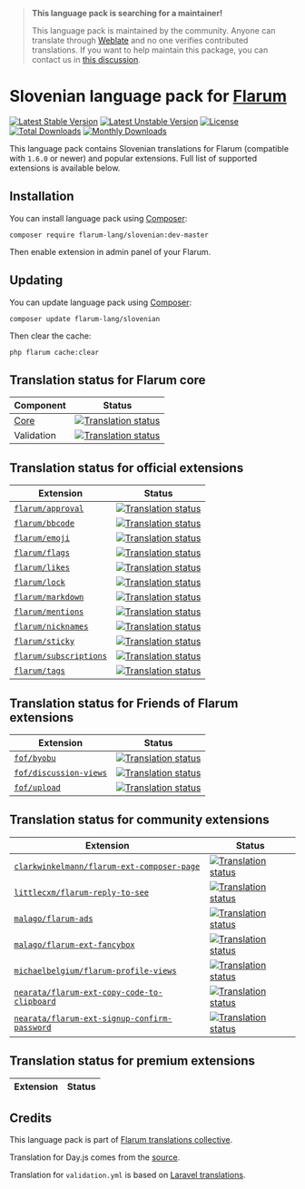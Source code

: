 > **This language pack is searching for a maintainer!**
>
> This language pack is maintained by the community. Anyone can translate through [Weblate](https://weblate.rob006.net/languages/sl/flarum/) and no one verifies contributed translations. If you want to help maintain this package, you can contact us in [this discussion](https://discuss.flarum.org/d/27519-the-flarum-language-project).


# Slovenian language pack for [Flarum](https://flarum.org/)

[![Latest Stable Version](https://img.shields.io/packagist/v/flarum-lang/slovenian?color=success&label=stable)](https://packagist.org/packages/flarum-lang/slovenian) 
[![Latest Unstable Version](https://img.shields.io/packagist/v/flarum-lang/slovenian?include_prereleases&label=unstable)](https://packagist.org/packages/flarum-lang/slovenian) 
[![License](https://img.shields.io/packagist/l/flarum-lang/slovenian)](https://packagist.org/packages/flarum-lang/slovenian) 
[![Total Downloads](https://img.shields.io/packagist/dt/flarum-lang/slovenian)](https://packagist.org/packages/flarum-lang/slovenian/stats) 
[![Monthly Downloads](https://img.shields.io/packagist/dm/flarum-lang/slovenian)](https://packagist.org/packages/flarum-lang/slovenian/stats) 

This language pack contains Slovenian translations for Flarum (compatible with `1.6.0` or newer) and popular extensions. Full list of supported extensions is available below.


## Installation

You can install language pack using [Composer](https://getcomposer.org/):

```console
composer require flarum-lang/slovenian:dev-master
```

Then enable extension in admin panel of your Flarum.


## Updating

You can update language pack using [Composer](https://getcomposer.org/):

```console
composer update flarum-lang/slovenian
```

Then clear the cache:

```console
php flarum cache:clear
```


## Translation status for Flarum core

| Component | Status |
| --- | --- |
| [Core](https://github.com/flarum/flarum-core) | [![Translation status](https://weblate.rob006.net/widgets/flarum/sl/core/svg-badge.svg)](https://weblate.rob006.net/projects/flarum/core/sl/) |
| Validation | [![Translation status](https://weblate.rob006.net/widgets/flarum/sl/validation/svg-badge.svg)](https://weblate.rob006.net/projects/flarum/validation/sl/) |


## Translation status for official extensions

<!-- flarum-extensions-list-start -->

| Extension | Status |
| --- | --- |
| [`flarum/approval`](https://github.com/flarum/approval) | [![Translation status](https://weblate.rob006.net/widgets/flarum/sl/flarum-approval/svg-badge.svg)](https://weblate.rob006.net/projects/flarum/flarum-approval/sl/) |
| [`flarum/bbcode`](https://github.com/flarum/bbcode) | [![Translation status](https://weblate.rob006.net/widgets/flarum/sl/flarum-bbcode/svg-badge.svg)](https://weblate.rob006.net/projects/flarum/flarum-bbcode/sl/) |
| [`flarum/emoji`](https://github.com/flarum/emoji) | [![Translation status](https://weblate.rob006.net/widgets/flarum/sl/flarum-emoji/svg-badge.svg)](https://weblate.rob006.net/projects/flarum/flarum-emoji/sl/) |
| [`flarum/flags`](https://github.com/flarum/flags) | [![Translation status](https://weblate.rob006.net/widgets/flarum/sl/flarum-flags/svg-badge.svg)](https://weblate.rob006.net/projects/flarum/flarum-flags/sl/) |
| [`flarum/likes`](https://github.com/flarum/likes) | [![Translation status](https://weblate.rob006.net/widgets/flarum/sl/flarum-likes/svg-badge.svg)](https://weblate.rob006.net/projects/flarum/flarum-likes/sl/) |
| [`flarum/lock`](https://github.com/flarum/lock) | [![Translation status](https://weblate.rob006.net/widgets/flarum/sl/flarum-lock/svg-badge.svg)](https://weblate.rob006.net/projects/flarum/flarum-lock/sl/) |
| [`flarum/markdown`](https://github.com/flarum/markdown) | [![Translation status](https://weblate.rob006.net/widgets/flarum/sl/flarum-markdown/svg-badge.svg)](https://weblate.rob006.net/projects/flarum/flarum-markdown/sl/) |
| [`flarum/mentions`](https://github.com/flarum/mentions) | [![Translation status](https://weblate.rob006.net/widgets/flarum/sl/flarum-mentions/svg-badge.svg)](https://weblate.rob006.net/projects/flarum/flarum-mentions/sl/) |
| [`flarum/nicknames`](https://github.com/flarum/nicknames) | [![Translation status](https://weblate.rob006.net/widgets/flarum/sl/flarum-nicknames/svg-badge.svg)](https://weblate.rob006.net/projects/flarum/flarum-nicknames/sl/) |
| [`flarum/sticky`](https://github.com/flarum/sticky) | [![Translation status](https://weblate.rob006.net/widgets/flarum/sl/flarum-sticky/svg-badge.svg)](https://weblate.rob006.net/projects/flarum/flarum-sticky/sl/) |
| [`flarum/subscriptions`](https://github.com/flarum/subscriptions) | [![Translation status](https://weblate.rob006.net/widgets/flarum/sl/flarum-subscriptions/svg-badge.svg)](https://weblate.rob006.net/projects/flarum/flarum-subscriptions/sl/) |
| [`flarum/tags`](https://github.com/flarum/tags) | [![Translation status](https://weblate.rob006.net/widgets/flarum/sl/flarum-tags/svg-badge.svg)](https://weblate.rob006.net/projects/flarum/flarum-tags/sl/) |

<!-- flarum-extensions-list-stop -->


## Translation status for Friends of Flarum extensions

<!-- fof-extensions-list-start -->

| Extension | Status |
| --- | --- |
| [`fof/byobu`](https://github.com/FriendsOfFlarum/byobu) | [![Translation status](https://weblate.rob006.net/widgets/flarum/sl/fof-byobu/svg-badge.svg)](https://weblate.rob006.net/projects/flarum/fof-byobu/sl/) |
| [`fof/discussion-views`](https://github.com/FriendsOfFlarum/discussion-views) | [![Translation status](https://weblate.rob006.net/widgets/flarum/sl/fof-discussion-views/svg-badge.svg)](https://weblate.rob006.net/projects/flarum/fof-discussion-views/sl/) |
| [`fof/upload`](https://github.com/FriendsOfFlarum/upload) | [![Translation status](https://weblate.rob006.net/widgets/flarum/sl/fof-upload/svg-badge.svg)](https://weblate.rob006.net/projects/flarum/fof-upload/sl/) |

<!-- fof-extensions-list-stop -->


## Translation status for community extensions

<!-- various-extensions-list-start -->

| Extension | Status |
| --- | --- |
| [`clarkwinkelmann/flarum-ext-composer-page`](https://github.com/clarkwinkelmann/flarum-ext-composer-page) | [![Translation status](https://weblate.rob006.net/widgets/flarum/sl/clarkwinkelmann-composer-page/svg-badge.svg)](https://weblate.rob006.net/projects/flarum/clarkwinkelmann-composer-page/sl/) |
| [`littlecxm/flarum-reply-to-see`](https://github.com/littlecxm/flarum-reply-to-see) | [![Translation status](https://weblate.rob006.net/widgets/flarum/sl/littlecxm-reply-to-see/svg-badge.svg)](https://weblate.rob006.net/projects/flarum/littlecxm-reply-to-see/sl/) |
| [`malago/flarum-ads`](https://github.com/malago86/flarum-ads) | [![Translation status](https://weblate.rob006.net/widgets/flarum/sl/malago-ads/svg-badge.svg)](https://weblate.rob006.net/projects/flarum/malago-ads/sl/) |
| [`malago/flarum-ext-fancybox`](https://github.com/malago86/flarum-ext-fancybox) | [![Translation status](https://weblate.rob006.net/widgets/flarum/sl/malago-fancybox/svg-badge.svg)](https://weblate.rob006.net/projects/flarum/malago-fancybox/sl/) |
| [`michaelbelgium/flarum-profile-views`](https://github.com/MichaelBelgium/flarum-profile-views) | [![Translation status](https://weblate.rob006.net/widgets/flarum/sl/michaelbelgium-profile-views/svg-badge.svg)](https://weblate.rob006.net/projects/flarum/michaelbelgium-profile-views/sl/) |
| [`nearata/flarum-ext-copy-code-to-clipboard`](https://github.com/Nearata/flarum-ext-copy-code-to-clipboard) | [![Translation status](https://weblate.rob006.net/widgets/flarum/sl/nearata-copy-code-to-clipboard/svg-badge.svg)](https://weblate.rob006.net/projects/flarum/nearata-copy-code-to-clipboard/sl/) |
| [`nearata/flarum-ext-signup-confirm-password`](https://github.com/Nearata/flarum-ext-signup-confirm-password) | [![Translation status](https://weblate.rob006.net/widgets/flarum/sl/nearata-signup-confirm-password/svg-badge.svg)](https://weblate.rob006.net/projects/flarum/nearata-signup-confirm-password/sl/) |

<!-- various-extensions-list-stop -->


## Translation status for premium extensions

<!-- premium-extensions-list-start -->

| Extension | Status |
| --- | --- |

<!-- premium-extensions-list-stop -->


## Credits

This language pack is part of [Flarum translations collective](https://github.com/rob006-software/flarum-translations).

Translation for Day.js comes from the [source](https://github.com/iamkun/dayjs/blob/v1.10.4/src/locale/sl.js).

Translation for `validation.yml` is based on [Laravel translations](https://github.com/Laravel-Lang/lang/blob/8.1.3/src/sl/validation.php).
